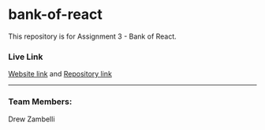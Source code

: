 # bank-of-react
This repository is for Assignment 3 - Bank of React.

### Live Link 
[Website link](https://drewzambelli.github.io/bank-of-react/) and
[Repository link](https://github.com/drewzambelli/bank-of-react)

----------
### Team Members:
Drew Zambelli
